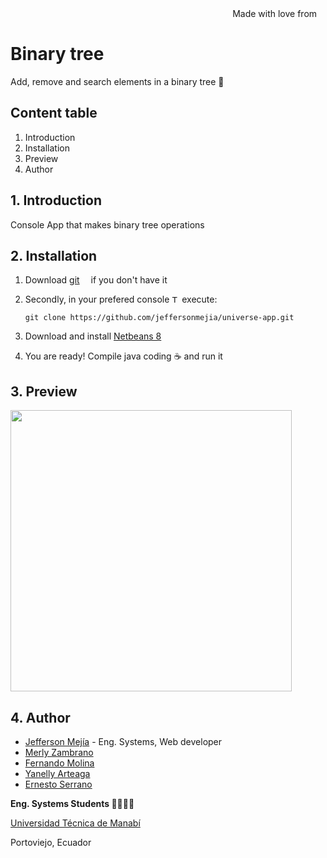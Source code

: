 <div align="right">
Made with love from <img src='https://i.postimg.cc/Mc25FLHJ/Flag-of-Ecuador.png' width='10'/> 
</div>

# **Binary tree**

Add, remove and search elements in a binary tree 🌳

## Content table

1. Introduction
2. Installation
3. Preview
4. Author

## 1. Introduction

Console App that makes binary tree operations

## 2. Installation

1. Download [git](https://git-scm.com/downloads) <img src='https://i.postimg.cc/4nGTxK8y/Git-Icon-1788-C.png' width="10"/> if you don't have it
2. Secondly, in your prefered console <img src='https://i.postimg.cc/GmBZnx3K/7560719.png' width="12" alt="Terminal freepik by Royyan Wijaya"/> execute:

   ```
   git clone https://github.com/jeffersonmejia/universe-app.git
   ```

3. Download and install [Netbeans 8](https://netbeans.apache.org/download/index.html)

4. You are ready! Compile java coding ☕ and run it

## 3. Preview

<img src="https://i.postimg.cc/y6wM1Lnk/Frame-1-2.png" width="450"/>

## 4. Author

- [Jefferson Mejía](https://jeffersonmejia.github.io/blog) - Eng. Systems, Web developer
- [Merly Zambrano](https://github.com/merlypaola)
- [Fernando Molina](https://github.com/FerchoMG)
- [Yanelly Arteaga](https://github.com/domynll)
- [Ernesto Serrano](https://github.com/ernesthuqui)

**Eng. Systems Students 👩‍👩‍👧‍👦**

[Universidad Técnica de Manabí](https://utm.edu.ec/)

Portoviejo, Ecuador
